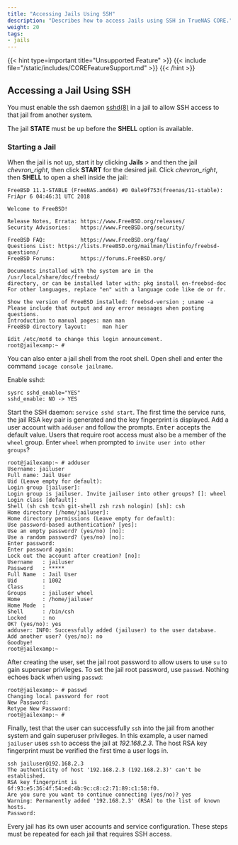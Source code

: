 ```yaml
---
title: "Accessing Jails Using SSH"
description: "Describes how to access Jails using SSH in TrueNAS CORE."
weight: 20
tags:
- jails
---
```


{{< hint type=important title="Unsupported Feature" >}}
{{< include file="/static/includes/COREFeatureSupport.md" >}}
{{< /hint >}}

## Accessing a Jail Using SSH

You must enable the ssh daemon [sshd(8)](https://www.freebsd.org/cgi/man.cgi?query=sshd) in a jail to allow SSH access to that jail from another system.

The jail **STATE** must be up before the **SHELL** option is available.

### Starting a Jail

When the jail is not up, start it by clicking **Jails** > and then the jail <i class="material-icons" aria-hidden="true" title="Expand">chevron_right</i>, then click **START** for the desired jail.
Click <i class="material-icons" aria-hidden="true" title="Expand">chevron_right</i>, then **SHELL** to open a shell inside the jail:

```
FreeBSD 11.1-STABLE (FreeNAS.amd64) #0 0ale9f753(freenas/11-stable): FriApr 6 04:46:31 UTC 2018

Welcome to FreeBSD!

Release Notes, Errata: https://www.FreeBSD.org/releases/
Security Advisories:   https://www.FreeBSD.org/security/

FreeBSD FAQ:           https://www.FreeBSD.org/faq/
Questions List: https://lists.FreeBSD.org/mailman/listinfo/freebsd-questions/
FreeBSD Forums:        https://forums.FreeBSD.org/

Documents installed with the system are in the /usr/local/share/doc/freebsd/
directory, or can be installed later with: pkg install en-freebsd-doc
For other languages, replace "en" with a language code like de or fr.

Show the version of FreeBSD installed: freebsd-version ; uname -a
Please include that output and any error messages when posting questions.
Introduction to manual pages: man man
FreeBSD directory layout:     man hier

Edit /etc/motd to change this login announcement.
root@jailexamp:~ #
```

You can also enter a jail shell from the root shell.
Open shell and enter the command `iocage console jailname`.

Enable sshd:

```
sysrc sshd_enable="YES"
sshd_enable: NO -> YES
```

Start the SSH daemon: `service sshd start`.
The first time the service runs, the jail RSA key pair is generated and the key fingerprint is displayed.
Add a user account with `adduser` and follow the prompts.
<kbd>Enter</kbd> accepts the default value.
Users that require root access must also be a member of the `wheel` group.
Enter `wheel` when prompted to `invite user into other groups`?

```
root@jailexamp:~ # adduser
Username: jailuser
Full name: Jail User
Uid (Leave empty for default):
Login group [jailuser]:
Login group is jailuser. Invite jailuser into other groups? []: wheel
Login class [default]:
Shell (sh csh tcsh git-shell zsh rzsh nologin) [sh]: csh
Home directory [/home/jailuser]:
Home directory permissions (Leave empty for default):
Use password-based authentication? [yes]:
Use an empty password? (yes/no) [no]:
Use a random password? (yes/no) [no]:
Enter password:
Enter password again:
Lock out the account after creation? [no]:
Username   : jailuser
Password   : *****
Full Name  : Jail User
Uid        : 1002
Class      :
Groups     : jailuser wheel
Home       : /home/jailuser
Home Mode  :
Shell      : /bin/csh
Locked     : no
OK? (yes/no): yes
adduser: INFO: Successfully added (jailuser) to the user database.
Add another user? (yes/no): no
Goodbye!
root@jailexamp:~
```

After creating the user, set the jail root password to allow users to use `su` to gain superuser privileges.
To set the jail root password, use `passwd`.
Nothing echoes back when using `passwd`:

```
root@jailexamp:~ # passwd
Changing local password for root
New Password:
Retype New Password:
root@jailexamp:~ #
```

Finally, test that the user can successfully `ssh` into the jail from another system and gain superuser privileges.
In this example, a user named `jailuser` uses `ssh` to access the jail at *192.168.2.3*.
The host RSA key fingerprint must be verified the first time a user logs in.

```
ssh jailuser@192.168.2.3
The authenticity of host '192.168.2.3 (192.168.2.3)' can't be established.
RSA key fingerprint is 6f:93:e5:36:4f:54:ed:4b:9c:c8:c2:71:89:c1:58:f0.
Are you sure you want to continue connecting (yes/no)? yes
Warning: Permanently added '192.168.2.3' (RSA) to the list of known hosts.
Password:
```

Every jail has its own user accounts and service configuration.
These steps must be repeated for each jail that requires SSH access.
